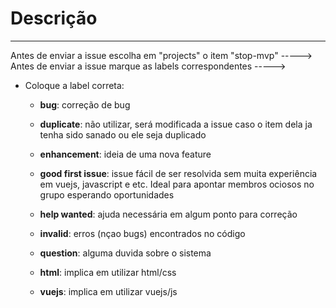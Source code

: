 # Descrição
<!-- inicio do texto -->


<!-- final do texto -->
**********
Antes de enviar a issue escolha em "projects" o item "stop-mvp" ----->
Antes de enviar a issue marque as labels correspondentes ----->

- Coloque a label correta:
  - **bug**: correção de bug

  - **duplicate**: não utilizar, será modificada a issue caso o item dela ja tenha sido sanado ou ele seja duplicado
  - **enhancement**: ideia de uma nova feature
  - **good first issue**: issue fácil de ser resolvida sem muita experiência em vuejs, javascript e etc. Ideal para apontar membros ociosos no grupo esperando oportunidades
  - **help wanted**: ajuda necessária em algum ponto para correção
  - **invalid**: erros (nçao bugs) encontrados no código
  - **question**: alguma duvida sobre o sistema
  - **html**: implica em utilizar html/css
  - **vuejs**: implica em utilizar vuejs/js
